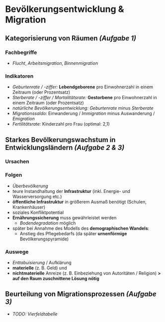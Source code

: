 # Bevölkerungsentwicklung & Migration

## Kategorisierung von Räumen *(Aufgabe 1)*

### Fachbegriffe 
- *Flucht*, *Arbeitsmigration*, *Binnenmigration*

### Indikatoren
- *Geburtenrate / -ziffer:* **Lebendgeborene** pro Einwohnerzahl in einem Zeitraum (oder Prozentsatz)
- *Sterberate / -ziffer / Mortalitätsrate:* **Gestorbene** pro Einwohnerzahl in einem Zeitraum (oder Prozentsatz)
- *natürliche Bevölkerungsentwicklung:* *Geburtenrate* minus *Sterberate*
- *Migrationssaldo:* Einwanderung / *Immigration* minus Auswanderung / *Emigration*
- *Fertilitätsrate:* Kinderzahl pro Frau (optimal: 2,1)

## Starkes Bevölkerungswachstum in Entwicklungsländern *(Aufgabe 2 & 3)*

### Ursachen

### Folgen
- *Überbevölkerung*
- teure Instandhaltung der **Infrastruktur** (inkl. Energie- und Wasserversorgung etc.)
- **öffentliche Infrastruktur** in größerem Ausmaß benötigt (Schulen, Krankenhäuser) 
- soziales Konfliktpotential
- **Ernährungssicherung** muss gewährleistet werden
	- *Bodendegradation* möglich
- später bei Annahme des Modells des **demographischen Wandels**:
	- Anstieg des Pflegebedarfs (da später **urnenförmige** Bevölkerungspyramide)

### Auswege
- *Enttabuisierung* / Aufklärung
- **materielle** (z. B. Geld) und
- **nichtmaterielle** Anreize (z. B. Einbeziehung von Autoritäten / Religion)
**> auf den Raum zuschnittene Lösung nötig**

## Beurteilung von Migrationsprozessen *(Aufgabe 3)*

- *TODO: Vierfeldtabelle*
<!--stackedit_data:
eyJoaXN0b3J5IjpbMTQ5MDYyNTY2MCwtMTY5NDA1NzIyMiwxNz
YzNTc1MTY3LC02MDk2OTY3NzksLTc1MjE2MDg3MV19
-->